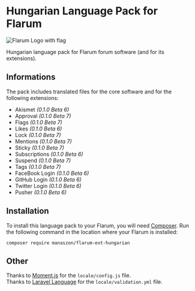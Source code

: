 # Hungarian Language Pack for Flarum
![Flarum Logo with flag](https://i.cubeupload.com/3ocEzz.png)

Hungarian language pack for Flarum forum software (and for its extensions).

## Informations
The pack includes translated files for the core software and for the following extensions:
- Akismet _(0.1.0 Beta 6)_
- Approval  _(0.1.0 Beta 7)_
- Flags _(0.1.0 Beta 7)_
- Likes _(0.1.0 Beta 6)_
- Lock _(0.1.0 Beta 7)_
- Mentions _(0.1.0 Beta 7)_
- Sticky _(0.1.0 Beta 7)_
- Subscriptions _(0.1.0 Beta 6)_
- Suspend _(0.1.0 Beta 7)_
- Tags _(0.1.0 Beta 7)_
- FaceBook Login _(0.1.0 Beta 6)_
- GitHub Login _(0.1.0 Beta 6)_
- Twitter Login _(0.1.0 Beta 6)_
- Pusher _(0.1.0 Beta 6)_

## Installation
To install this language pack to your Flarum, you will need [Composer](https://getcomposer.org/). Run the following command in the location where your Flarum is installed:
```
composer require manaszon/flarum-ext-hungarian
```

## Other
Thanks to [Moment.js](https://github.com/moment/moment) for the `locale/config.js` file.<br>
Thanks to [Laravel Language](https://github.com/caouecs/Laravel-lang) for the `locale/validation.yml` file.
